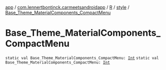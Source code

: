 [app](../../../index.md) / [com.lennertbontinck.carmeetsandroidapp](../../index.md) / [R](../index.md) / [style](index.md) / [Base_Theme_MaterialComponents_CompactMenu](./-base_-theme_-material-components_-compact-menu.md)

# Base_Theme_MaterialComponents_CompactMenu

`static val Base_Theme_MaterialComponents_CompactMenu: `[`Int`](https://kotlinlang.org/api/latest/jvm/stdlib/kotlin/-int/index.html)
`static val Base_Theme_MaterialComponents_CompactMenu: `[`Int`](https://kotlinlang.org/api/latest/jvm/stdlib/kotlin/-int/index.html)